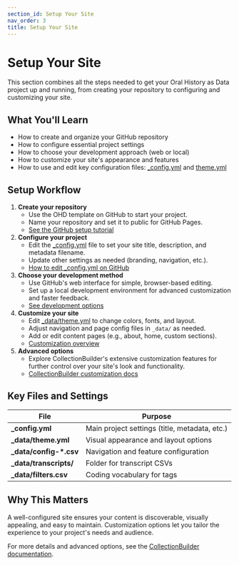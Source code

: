 ```yaml
---
section_id: Setup Your Site
nav_order: 3
title: Setup Your Site
---
```


# Setup Your Site

This section combines all the steps needed to get your Oral History as Data project up and running, from creating your repository to configuring and customizing your site.

## What You'll Learn
- How to create and organize your GitHub repository
- How to configure essential project settings
- How to choose your development approach (web or local)
- How to customize your site's appearance and features
- How to use and edit key configuration files: [_config.yml](setup/_config-settings.html) and [theme.yml](setup/theme-settings.html)

## Setup Workflow

1. **Create your repository**
   - Use the OHD template on GitHub to start your project.
   - Name your repository and set it to public for GitHub Pages.
   - [See the GitHub setup tutorial](../tutorials/tutorial-github.html)
2. **Configure your project**
   - Edit the [_config.yml](setup/_config-settings.html) file to set your site title, description, and metadata filename.
   - Update other settings as needed (branding, navigation, etc.).
   - [How to edit _config.yml on GitHub](../tutorials/tutorial-github.html#edit-_configyml)
3. **Choose your development method**
   - Use GitHub's web interface for simple, browser-based editing.
   - Set up a local development environment for advanced customization and faster feedback.
   - [See development options](../setup/development-options.html)
4. **Customize your site**
   - Edit [_data/theme.yml](setup/theme-settings.html) to change colors, fonts, and layout.
   - Adjust navigation and page config files in `_data/` as needed.
   - Add or edit content pages (e.g., about, home, custom sections).
   - [Customization overview](../customize/overview.html)
5. **Advanced options**
   - Explore CollectionBuilder's extensive customization features for further control over your site's look and functionality.
   - [CollectionBuilder customization docs](https://collectionbuilder.github.io/cb-docs/docs/customization/)

## Key Files and Settings

| File | Purpose |
|------|---------|
| **_config.yml** | Main project settings (title, metadata, etc.) |
| **_data/theme.yml** | Visual appearance and layout options |
| **_data/config-*.csv** | Navigation and feature configuration |
| **_data/transcripts/** | Folder for transcript CSVs |
| **_data/filters.csv** | Coding vocabulary for tags |

## Why This Matters

A well-configured site ensures your content is discoverable, visually appealing, and easy to maintain. Customization options let you tailor the experience to your project's needs and audience.

For more details and advanced options, see the [CollectionBuilder documentation](https://collectionbuilder.github.io/cb-docs/).
